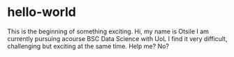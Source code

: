 # hello-world
This is the beginning of something exciting.
Hi, my name is Otsile
I am currently pursuing acourse BSC Data Science with UoL
I find it very difficult, challenging but exciting at the same time.
Help me?
No?
